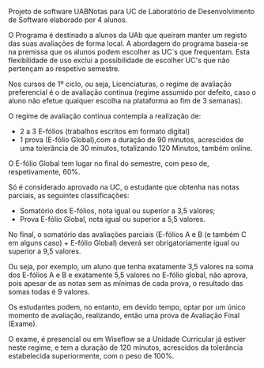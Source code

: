 
Projeto de software UABNotas para UC de Laboratório de Desenvolvimento de Software elaborado por 4 alunos.

O Programa é destinado a alunos da UAb que queiram manter um registo das suas avaliações de forma local.
A abordagem do programa baseia-se na premissa que os alunos podem escolher as UC´s que frequentam.
Esta flexibilidade de uso exclui a possibilidade de escolher UC's que não pertençam ao respetivo semestre.

Nos cursos de 1º ciclo, ou seja, Licenciaturas, o regime de avaliação preferencial é o de avaliação contínua (regime assumido por defeito, caso o aluno não efetue qualquer escolha na plataforma ao fim de 3 semanas).

O regime de avaliação continua contempla a realização de: 

- 2 a 3 E-fólios (trabalhos escritos em formato digital)
- 1 prova (E-fólio Global),com a duração de 90 minutos, acrescidos de uma tolerância de 30 minutos, totalizando 120 Minutos, também online.

 O E-fólio Global tem lugar no final do semestre, com peso de, respetivamente, 60%.

Só é considerado aprovado na UC, o estudante que obtenha nas notas parciais, as seguintes classificações:

- Somatório dos E-fólios, nota igual ou superior a 3,5 valores;
- Prova E-fólio Global, nota igual ou superior a 5,5 valores.

No final, o somatório das avaliações parciais (E-fólios A e B (e também C em alguns caso) + E-fólio Global) deverá ser obrigatoriamente igual ou superior a 9,5 valores.

Ou seja, por exemplo, um aluno que tenha exatamente 3,5 valores na soma dos E-fólios A e B e exatamente 5,5 valores no E-fólio global, não aprova, pois apesar de as notas sem as mínimas de cada prova, o resultado das somas todas é 9 valores.

Os estudantes podem, no entanto, em devido tempo, optar por um único momento de avaliação, realizando, então uma prova de Avaliação Final (Exame).

O exame, é presencial ou em Wiseflow se a Unidade Curricular já estiver neste regime, e tem a duração de 120 minutos, acrescidos da tolerância estabelecida superiormente, com o peso de 100%.
